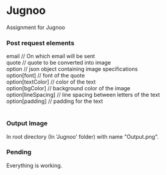 # Jugnoo
Assignment for Jugnoo

<h3>Post request elements</h3>
email // On which email will be sent<br>
quote // quote to be converted into image<br>
option // json object containing image specifications<br>
option[font] // font of the quote<br>
option[textColor] // color of the text<br>
option[bgColor] // background color of the image<br>
option[lineSpacing] // line spacing between letters of the text<br>
option[padding] // padding for the text<br><br>

<h3>Output Image</h3>

In root directory (In 'Jugnoo' folder) with name "Output.png".

<h3>Pending</h3>

Everything is working.